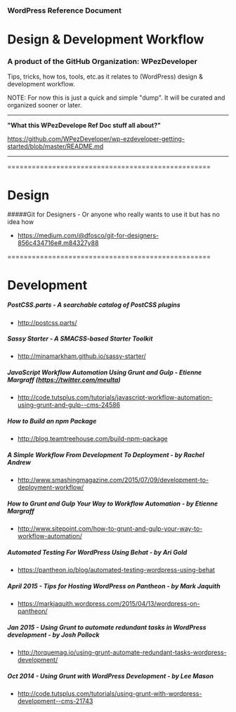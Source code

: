 ### WordPress Reference Document
# Design & Development Workflow
### A product of the GitHub Organization: WPezDeveloper

Tips, tricks, how tos, tools, etc.as it relates to (WordPress) design & development workflow. 

NOTE: For now this is just a quick and simple "dump". It will be curated and organized sooner or later.

---

**"What this WPezDevelope Ref Doc stuff all about?"**

https://github.com/WPezDeveloper/wp-ezdeveloper-getting-started/blob/master/README.md

---

==================================================

# Design

#####Git for Designers - Or anyone who really wants to use it but has no idea how
 - https://medium.com/@dfosco/git-for-designers-856c434716e#.m84327y88


==================================================

# Development

##### PostCSS.parts - A searchable catalog of PostCSS plugins
 - http://postcss.parts/

##### Sassy Starter - A SMACSS-based Starter Toolkit
 - http://minamarkham.github.io/sassy-starter/


##### JavaScript Workflow Automation Using Grunt and Gulp - Etienne Margraff (https://twitter.com/meulta)
 - http://code.tutsplus.com/tutorials/javascript-workflow-automation-using-grunt-and-gulp--cms-24586


##### How to Build an npm Package
 - http://blog.teamtreehouse.com/build-npm-package

##### A Simple Workflow From Development To Deployment - by Rachel Andrew
 - http://www.smashingmagazine.com/2015/07/09/development-to-deployment-workflow/

##### How to Grunt and Gulp Your Way to Workflow Automation - by Etienne Margraff
 - http://www.sitepoint.com/how-to-grunt-and-gulp-your-way-to-workflow-automation/

##### Automated Testing For WordPress Using Behat - by Ari Gold
- https://pantheon.io/blog/automated-testing-wordpress-using-behat


##### April 2015 - Tips for Hosting WordPress on Pantheon - by Mark Jaquith
 - https://markjaquith.wordpress.com/2015/04/13/wordpress-on-pantheon/
 

##### Jan 2015 - Using Grunt to automate redundant tasks in WordPress development - by Josh Pollock 
 - http://torquemag.io/using-grunt-automate-redundant-tasks-wordpress-development/

 
##### Oct 2014 - Using Grunt with WordPress Development - by Lee Mason
 - http://code.tutsplus.com/tutorials/using-grunt-with-wordpress-development--cms-21743
